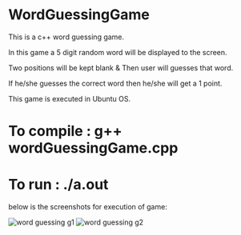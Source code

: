 # WordGuessingGame
This is a c++ word guessing game.

In this game a 5 digit random word will be displayed to the screen.

Two positions will be kept blank & Then user will guesses that word.

If he/she guesses the correct word then he/she will get a 1 point.

This game is executed in Ubuntu OS.

# To compile : g++ wordGuessingGame.cpp

# To run     :  ./a.out

below is the screenshots for execution of game:

![word guessing g1](https://user-images.githubusercontent.com/26687042/47963373-7b46a400-e051-11e8-8aab-aae7673c2a85.png)
![word guessing g2](https://user-images.githubusercontent.com/26687042/47963379-7f72c180-e051-11e8-8348-828d8d92edde.png)
